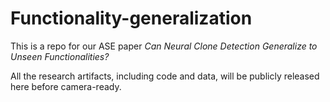 # Functionality-generalization

This is a repo for our ASE paper *Can Neural Clone Detection Generalize to Unseen Functionalities?*

All the research artifacts, including code and data, will be publicly released here before camera-ready.
